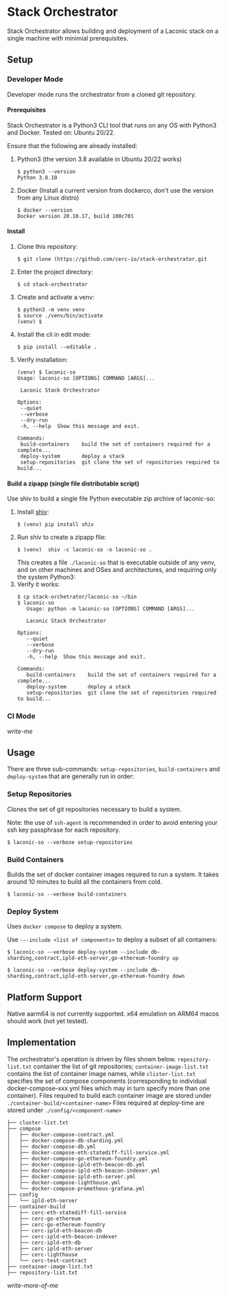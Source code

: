 # Stack Orchestrator

Stack Orchestrator allows building and deployment of a Laconic stack on a single machine with minimial prerequisites.

## Setup
### Developer Mode
Developer mode runs the orchestrator from a cloned git repository.
#### Prerequisites
Stack Orchestrator is a Python3 CLI tool that runs on any OS with Python3 and Docker. Tested on: Ubuntu 20/22.

Ensure that the following are already installed:

1. Python3 (the version 3.8 available in Ubuntu 20/22 works)
   ```
   $ python3 --version
   Python 3.8.10
   ```
1. Docker (Install a current version from dockerco, don't use the version from any Linux distro)
   ```
   $ docker --version
   Docker version 20.10.17, build 100c701
   ```
#### Install
1. Clone this repository:
   ```
   $ git clone (https://github.com/cerc-io/stack-orchestrator.git
   ```
1. Enter the project directory:
   ```
   $ cd stack-orchestrator
   ```
1. Create and activate a venv:
   ```
   $ python3 -m venv venv
   $ source ./venv/bin/activate
   (venv) $
   ```
1. Install the cli in edit mode:
   ```
   $ pip install --editable .
   ```
1. Verify installation:
   ```
   (venv) $ laconic-so
   Usage: laconic-so [OPTIONS] COMMAND [ARGS]...

    Laconic Stack Orchestrator

   Options:
    --quiet
    --verbose
    --dry-run
    -h, --help  Show this message and exit.

   Commands:
    build-containers    build the set of containers required for a complete...
    deploy-system       deploy a stack
    setup-repositories  git clone the set of repositories required to build...
   ```
#### Build a zipapp (single file distributable script)
Use shiv to build a single file Python executable zip archive of laconic-so:
1. Install [shiv](https://github.com/linkedin/shiv):
   ```
   $ (venv) pip install shiv
   ```
1. Run shiv to create a zipapp file:
   ```
   $ (venv)  shiv -c laconic-so -o laconic-so .
   ```
   This creates a file `./laconic-so` that is executable outside of any venv, and on other machines and OSes and architectures, and requiring only the system Python3:
1. Verify it works:
   ```
   $ cp stack-orchetrator/laconic-so ~/bin
   $ laconic-so
      Usage: python -m laconic-so [OPTIONS] COMMAND [ARGS]...

      Laconic Stack Orchestrator

   Options:
      --quiet
      --verbose
      --dry-run
      -h, --help  Show this message and exit.

   Commands:
      build-containers    build the set of containers required for a complete...
      deploy-system       deploy a stack
      setup-repositories  git clone the set of repositories required to build...
   ```
### CI Mode
_write-me_

## Usage
There are three sub-commands: `setup-repositories`, `build-containers` and `deploy-system` that are generally run in order:
### Setup Repositories
Clones the set of git repositories necessary to build a system.

Note: the use of `ssh-agent` is recommended in order to avoid entering your ssh key passphrase for each repository.
```
$ laconic-so --verbose setup-repositories
```
### Build Containers
Builds the set of docker container images required to run a system. It takes around 10 minutes to build all the containers from cold.
```
$ laconic-so --verbose build-containers
```
### Deploy System
Uses `docker compose` to deploy a system.

Use `---include <list of components>` to deploy a subset of all containers:
```
$ laconic-so --verbose deploy-system --include db-sharding,contract,ipld-eth-server,go-ethereum-foundry up
```
```
$ laconic-so --verbose deploy-system --include db-sharding,contract,ipld-eth-server,go-ethereum-foundry down
```
## Platform Support
Native aarm64 is _not_ currently supported. x64 emulation on ARM64 macos should work (not yet tested).
## Implementation
The orchestrator's operation is driven by files shown below. `repository-list.txt` container the list of git repositories; `container-image-list.txt` contains
the list of container image names, while `clister-list.txt` specifies the set of compose components (corresponding to individual docker-compose-xxx.yml files which may in turn specify more than one container).
Files required to build each container image are stored under `./container-build/<container-name>`
Files required at deploy-time are stored under `./config/<component-name>`
```
├── cluster-list.txt
├── compose
│   ├── docker-compose-contract.yml
│   ├── docker-compose-db-sharding.yml
│   ├── docker-compose-db.yml
│   ├── docker-compose-eth-statediff-fill-service.yml
│   ├── docker-compose-go-ethereum-foundry.yml
│   ├── docker-compose-ipld-eth-beacon-db.yml
│   ├── docker-compose-ipld-eth-beacon-indexer.yml
│   ├── docker-compose-ipld-eth-server.yml
│   ├── docker-compose-lighthouse.yml
│   └── docker-compose-prometheus-grafana.yml
├── config
│   └── ipld-eth-server
├── container-build
│   ├── cerc-eth-statediff-fill-service
│   ├── cerc-go-ethereum
│   ├── cerc-go-ethereum-foundry
│   ├── cerc-ipld-eth-beacon-db
│   ├── cerc-ipld-eth-beacon-indexer
│   ├── cerc-ipld-eth-db
│   ├── cerc-ipld-eth-server
│   ├── cerc-lighthouse
│   └── cerc-test-contract
├── container-image-list.txt
├── repository-list.txt
```

_write-more-of-me_
